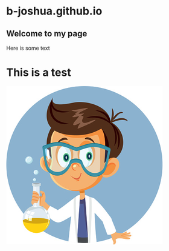 # b-joshua.github.io

## Welcome to my page

Here is some text

# This is a test

![avatar](istockphoto-1296239694-170667a.jpg)
